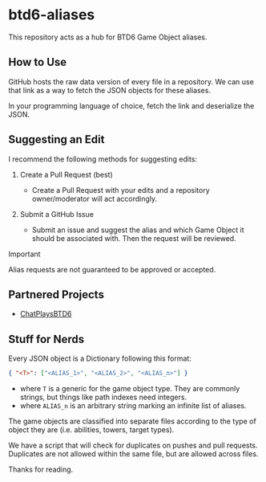 # btd6-aliases

This repository acts as a hub for BTD6 Game Object aliases.

## How to Use

GitHub hosts the raw data version of every file in a repository. We can use that link as a way to fetch the JSON objects for these aliases.

In your programming language of choice, fetch the link and deserialize the JSON.

## Suggesting an Edit

I recommend the following methods for suggesting edits:

1. Create a Pull Request (best)

   - Create a Pull Request with your edits and a repository owner/moderator will act accordingly.

2. Submit a GitHub Issue
   - Submit an issue and suggest the alias and which Game Object it should be associated with. Then the request will be reviewed.

> [!IMPORTANT]
> Alias requests are not guaranteed to be approved or accepted.

## Partnered Projects

- [ChatPlaysBTD6](https://github.com/oatsfx/ChatPlaysBTD6)

## Stuff for Nerds

Every JSON object is a Dictionary following this format:

```json
{ "<T>": ["<ALIAS_1>", "<ALIAS_2>", "<ALIAS_n>"] }
```

- where `T` is a generic for the game object type. They are commonly strings, but things like path indexes need integers.
- where `ALIAS_n` is an arbitrary string marking an infinite list of aliases.

The game objects are classified into separate files according to the type of object they are (i.e. abilities, towers, target types).

We have a script that will check for duplicates on pushes and pull requests. Duplicates are not allowed within the same file, but are allowed across files.

Thanks for reading.
